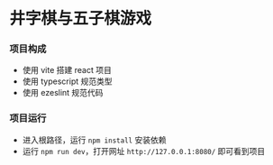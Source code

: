# 井字棋与五子棋游戏

###  项目构成
- 使用 vite 搭建 react 项目
- 使用 typescript 规范类型
- 使用 ezeslint 规范代码
###  项目运行
- 进入根路径，运行 `npm install` 安装依赖
- 运行 `npm run dev`，打开网址 `http://127.0.0.1:8080/` 即可看到项目